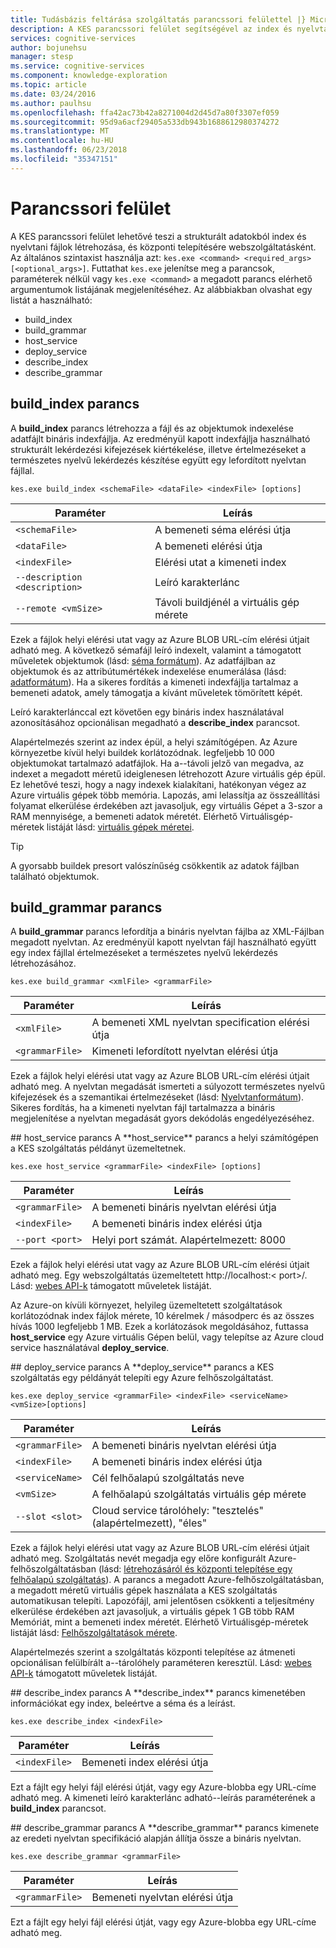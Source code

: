 ```yaml
---
title: Tudásbázis feltárása szolgáltatás parancssori felülettel |} Microsoft Docs
description: A KES parancssori felület segítségével az index és nyelvtani strukturált adatokból fájlok létrehozása, és telepítheti azokat Microsoft kognitív szolgáltatások webszolgáltatásként.
services: cognitive-services
author: bojunehsu
manager: stesp
ms.service: cognitive-services
ms.component: knowledge-exploration
ms.topic: article
ms.date: 03/24/2016
ms.author: paulhsu
ms.openlocfilehash: ffa42ac73b42a8271004d2d45d7a80f3307ef059
ms.sourcegitcommit: 95d9a6acf29405a533db943b1688612980374272
ms.translationtype: MT
ms.contentlocale: hu-HU
ms.lasthandoff: 06/23/2018
ms.locfileid: "35347151"
---
```

# <a name="command-line-interface"></a>Parancssori felület
A KES parancssori felület lehetővé teszi a strukturált adatokból index és nyelvtani fájlok létrehozása, és központi telepítésére webszolgáltatásként.  Az általános szintaxist használja azt: `kes.exe <command> <required_args> [<optional_args>]`.  Futtathat `kes.exe` jelenítse meg a parancsok, paraméterek nélkül vagy `kes.exe <command>` a megadott parancs elérhető argumentumok listájának megjelenítéséhez.  Az alábbiakban olvashat egy listát a használható:
* build_index
* build_grammar
* host_service
* deploy_service
* describe_index
* describe_grammar

<a name="build_index-command"></a>
## <a name="buildindex-command"></a>build_index parancs
A **build_index** parancs létrehozza a fájl és az objektumok indexelése adatfájlt bináris indexfájlja.  Az eredményül kapott indexfájlja használható strukturált lekérdezési kifejezések kiértékelése, illetve értelmezéseket a természetes nyelvű lekérdezés készítése együtt egy lefordított nyelvtan fájllal.

`kes.exe build_index <schemaFile> <dataFile> <indexFile> [options]`

| Paraméter      | Leírás               |
|----------------|---------------------------|
| `<schemaFile>` | A bemeneti séma elérési útja |
| `<dataFile>`   | A bemeneti elérési útja   |
| `<indexFile>`  | Elérési utat a kimeneti index |
| `--description <description>` | Leíró karakterlánc |
| `--remote <vmSize>`           | Távoli buildjénél a virtuális gép mérete |

Ezek a fájlok helyi elérési utat vagy az Azure BLOB URL-cím elérési útjait adható meg.  A következő sémafájl leíró indexelt, valamint a támogatott műveletek objektumok (lásd: [séma formátum](SchemaFormat.md)).  Az adatfájlban az objektumok és az attribútumértékek indexelése enumerálása (lásd: [adatformátum](DataFormat.md)).  Ha a sikeres fordítás a kimeneti indexfájlja tartalmaz a bemeneti adatok, amely támogatja a kívánt műveletek tömörített képét.  

Leíró karakterlánccal ezt követően egy bináris index használatával azonosításához opcionálisan megadható a **describe_index** parancsot.  

Alapértelmezés szerint az index épül, a helyi számítógépen.  Az Azure környezetbe kívül helyi buildek korlátozódnak. legfeljebb 10 000 objektumokat tartalmazó adatfájlok.  Ha a--távoli jelző van megadva, az indexet a megadott méretű ideiglenesen létrehozott Azure virtuális gép épül.  Ez lehetővé teszi, hogy a nagy indexek kialakítani, hatékonyan végez az Azure virtuális gépek több memória.  Lapozás, ami lelassítja az összeállítási folyamat elkerülése érdekében azt javasoljuk, egy virtuális Gépet a 3-szor a RAM mennyisége, a bemeneti adatok méretét.  Elérhető Virtuálisgép-méretek listáját lásd: [virtuális gépek méretei](../../../articles/virtual-machines/virtual-machines-windows-sizes.md).

> [!TIP] 
> A gyorsabb buildek presort valószínűség csökkentik az adatok fájlban található objektumok.

<a name="build_grammar-command"></a>
## <a name="buildgrammar-command"></a>build_grammar parancs
A **build_grammar** parancs lefordítja a bináris nyelvtan fájlba az XML-Fájlban megadott nyelvtan.  Az eredményül kapott nyelvtan fájl használható együtt egy index fájllal értelmezéseket a természetes nyelvű lekérdezés létrehozásához.

`kes.exe build_grammar <xmlFile> <grammarFile>`

| Paraméter       | Leírás               |
|-----------------|---------------------------|
| `<xmlFile>`     | A bemeneti XML nyelvtan specification elérési útja |
| `<grammarFile>` | Kimeneti lefordított nyelvtan elérési útja         |

Ezek a fájlok helyi elérési utat vagy az Azure BLOB URL-cím elérési útjait adható meg.  A nyelvtan megadását ismerteti a súlyozott természetes nyelvű kifejezések és a szemantikai értelmezéseket (lásd: [Nyelvtanformátum](GrammarFormat.md)).  Sikeres fordítás, ha a kimeneti nyelvtan fájl tartalmazza a bináris megjelenítése a nyelvtan megadását gyors dekódolás engedélyezéséhez.

<a name="host_service-command"/>
## <a name="hostservice-command"></a>host_service parancs
A **host_service** parancs a helyi számítógépen a KES szolgáltatás példányt üzemeltetnek.

`kes.exe host_service <grammarFile> <indexFile> [options]`

| Paraméter       | Leírás                |
|-----------------|----------------------------|
| `<grammarFile>` | A bemeneti bináris nyelvtan elérési útja         |
| `<indexFile>`   | A bemeneti bináris index elérési útja           |
| `--port <port>` | Helyi port számát.  Alapértelmezett: 8000 |

Ezek a fájlok helyi elérési utat vagy az Azure BLOB URL-cím elérési útjait adható meg.  Egy webszolgáltatás üzemeltetett http://localhost:&lt; port&gt;/.  Lásd: [webes API-k](WebAPI.md) támogatott műveletek listáját.

Az Azure-on kívüli környezet, helyileg üzemeltetett szolgáltatások korlátozódnak index fájlok mérete, 10 kérelmek / másodperc és az összes hívás 1000 legfeljebb 1 MB.  Ezek a korlátozások megoldásához, futtassa **host_service** egy Azure virtuális Gépen belül, vagy telepítse az Azure cloud service használatával **deploy_service**.

<a name="deploy_service-command"/>
## <a name="deployservice-command"></a>deploy_service parancs
A **deploy_service** parancs a KES szolgáltatás egy példányát telepíti egy Azure felhőszolgáltatást.

`kes.exe deploy_service <grammarFile> <indexFile> <serviceName> <vmSize>[options]`

| Paraméter       | Leírás                  |
|-----------------|------------------------------|
| `<grammarFile>` | A bemeneti bináris nyelvtan elérési útja           |
| `<indexFile>`   | A bemeneti bináris index elérési útja             |
| `<serviceName>` | Cél felhőalapú szolgáltatás neve |
| `<vmSize>`      | A felhőalapú szolgáltatás virtuális gép mérete     |
| `--slot <slot>` | Cloud service tárolóhely: "tesztelés" (alapértelmezett), "éles" |

Ezek a fájlok helyi elérési utat vagy az Azure BLOB URL-cím elérési útjait adható meg.  Szolgáltatás nevét megadja egy előre konfigurált Azure-felhőszolgáltatásban (lásd: [létrehozásáról és központi telepítése egy felhőalapú szolgáltatás](../../../articles/cloud-services/cloud-services-how-to-create-deploy-portal.md)).  A parancs a megadott Azure-felhőszolgáltatásban, a megadott méretű virtuális gépek használata a KES szolgáltatás automatikusan telepíti.  Lapozófájl, ami jelentősen csökkenti a teljesítmény elkerülése érdekében azt javasoljuk, a virtuális gépek 1 GB több RAM Memóriát, mint a bemeneti index méretét.  Elérhető Virtuálisgép-méretek listáját lásd: [Felhőszolgáltatások mérete](../../../articles/cloud-services/cloud-services-sizes-specs.md).

Alapértelmezés szerint a szolgáltatás központi telepítése az átmeneti opcionálisan felülbírált a--tárolóhely paraméteren keresztül.  Lásd: [webes API-k](WebAPI.md) támogatott műveletek listáját.

<a name="describe_index-command"/>
## <a name="describeindex-command"></a>describe_index parancs
A **describe_index** parancs kimenetében információkat egy index, beleértve a séma és a leírást.

`kes.exe describe_index <indexFile>`

| Paraméter     | Leírás      |
|---------------|------------------|
| `<indexFile>` | Bemeneti index elérési útja |

Ezt a fájlt egy helyi fájl elérési útját, vagy egy Azure-blobba egy URL-címe adható meg.  A kimeneti leíró karakterlánc adható--leírás paraméterének a **build_index** parancsot.

<a name="describe_grammar-command"/>
## <a name="describegrammar-command"></a>describe_grammar parancs
A **describe_grammar** parancs kimenete az eredeti nyelvtan specifikáció alapján állítja össze a bináris nyelvtan.

`kes.exe describe_grammar <grammarFile>`

| Paraméter       | Leírás      |
|-----------------|------------------|
| `<grammarFile>` | Bemeneti nyelvtan elérési útja |

Ezt a fájlt egy helyi fájl elérési útját, vagy egy Azure-blobba egy URL-címe adható meg.

